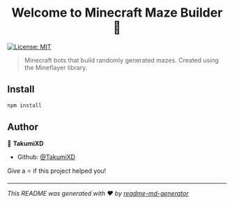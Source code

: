 <h1 align="center">Welcome to Minecraft Maze Builder 👋</h1>
<p>
  <a href="#" target="_blank">
    <img alt="License: MIT" src="https://img.shields.io/badge/License-MIT-yellow.svg" />
  </a>
</p>

> Minecraft bots that build randomly generated mazes. Created using the Mineflayer library.

## Install

```sh
npm install
```

## Author

👤 **TakumiXD**

* Github: [@TakumiXD](https://github.com/TakumiXD)

Give a ⭐️ if this project helped you!

***
_This README was generated with ❤️ by [readme-md-generator](https://github.com/kefranabg/readme-md-generator)_